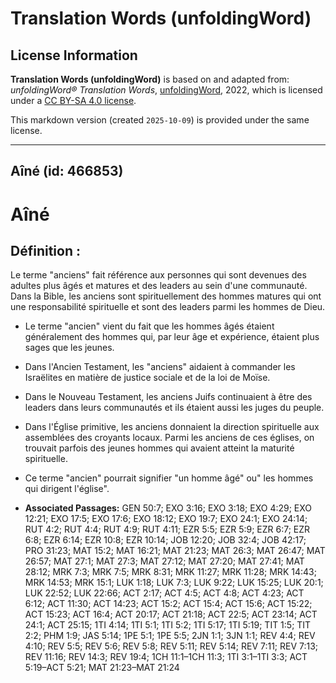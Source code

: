 # Translation Words (unfoldingWord)

## License Information

**Translation Words (unfoldingWord)** is based on and adapted from: _unfoldingWord® Translation Words_, [unfoldingWord](https://unfoldingword.org/utw), 2022, which is licensed under a [CC BY-SA 4.0 license](https://creativecommons.org/licenses/by-sa/4.0/legalcode.en).

This markdown version (created `2025-10-09`) is provided under the same license.



--------------------------------

## Aîné (id: 466853)

Aîné
====

Définition :
------------

Le terme "anciens" fait référence aux personnes qui sont devenues des adultes plus âgés et matures et des leaders au sein d'une communauté. Dans la Bible, les anciens sont spirituellement des hommes matures qui ont une responsabilité spirituelle et sont des leaders parmi les hommes de Dieu.

* Le terme "ancien" vient du fait que les hommes âgés étaient généralement des hommes qui, par leur âge et expérience, étaient plus sages que les jeunes.
* Dans l'Ancien Testament, les "anciens" aidaient à commander les Israëlites en matière de justice sociale et de la loi de Moïse.
* Dans le Nouveau Testament, les anciens Juifs continuaient à être des leaders dans leurs communautés et ils étaient aussi les juges du peuple.
* Dans l'Église primitive, les anciens donnaient la direction spirituelle aux assemblées des croyants locaux. Parmi les anciens de ces églises, on trouvait parfois des jeunes hommes qui avaient atteint la maturité spirituelle.
* Ce terme "ancien" pourrait signifier "un homme âgé" ou" les hommes qui dirigent l'église".

* **Associated Passages:** GEN 50:7; EXO 3:16; EXO 3:18; EXO 4:29; EXO 12:21; EXO 17:5; EXO 17:6; EXO 18:12; EXO 19:7; EXO 24:1; EXO 24:14; RUT 4:2; RUT 4:4; RUT 4:9; RUT 4:11; EZR 5:5; EZR 5:9; EZR 6:7; EZR 6:8; EZR 6:14; EZR 10:8; EZR 10:14; JOB 12:20; JOB 32:4; JOB 42:17; PRO 31:23; MAT 15:2; MAT 16:21; MAT 21:23; MAT 26:3; MAT 26:47; MAT 26:57; MAT 27:1; MAT 27:3; MAT 27:12; MAT 27:20; MAT 27:41; MAT 28:12; MRK 7:3; MRK 7:5; MRK 8:31; MRK 11:27; MRK 11:28; MRK 14:43; MRK 14:53; MRK 15:1; LUK 1:18; LUK 7:3; LUK 9:22; LUK 15:25; LUK 20:1; LUK 22:52; LUK 22:66; ACT 2:17; ACT 4:5; ACT 4:8; ACT 4:23; ACT 6:12; ACT 11:30; ACT 14:23; ACT 15:2; ACT 15:4; ACT 15:6; ACT 15:22; ACT 15:23; ACT 16:4; ACT 20:17; ACT 21:18; ACT 22:5; ACT 23:14; ACT 24:1; ACT 25:15; 1TI 4:14; 1TI 5:1; 1TI 5:2; 1TI 5:17; 1TI 5:19; TIT 1:5; TIT 2:2; PHM 1:9; JAS 5:14; 1PE 5:1; 1PE 5:5; 2JN 1:1; 3JN 1:1; REV 4:4; REV 4:10; REV 5:5; REV 5:6; REV 5:8; REV 5:11; REV 5:14; REV 7:11; REV 7:13; REV 11:16; REV 14:3; REV 19:4; 1CH 11:1–1CH 11:3; 1TI 3:1–1TI 3:3; ACT 5:19–ACT 5:21; MAT 21:23–MAT 21:24

